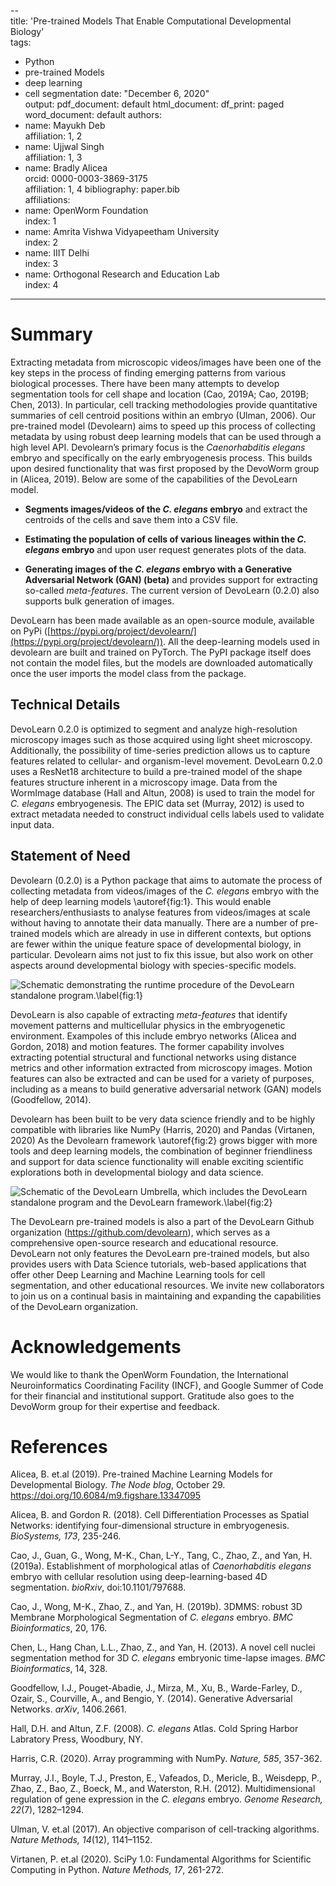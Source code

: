 --  
title: 'Pre-trained Models That Enable Computational Developmental Biology'  
tags:    
- Python
- pre-trained Models
- deep learning
- cell segmentation
date: "December 6, 2020"  
output:
  pdf_document: default
  html_document:
    df_print: paged
  word_document: default
authors:  
- name: Mayukh Deb   
  affiliation: 1, 2 
- name: Ujjwal Singh  
  affiliation: 1, 3
- name: Bradly Alicea  
  orcid: 0000-0003-3869-3175  
  affiliation: 1, 4
bibliography: paper.bib  
affiliations:  
- name: OpenWorm Foundation    
   index: 1  
- name: Amrita Vishwa Vidyapeetham University  
   index: 2 
- name: IIIT Delhi    
   index: 3 
- name: Orthogonal Research and Education Lab  
   index: 4  
---  

# Summary
Extracting metadata from microscopic videos/images have been one of the key steps in the process of finding emerging patterns from various biological processes. There have been many attempts to develop segmentation tools for cell shape and location (Cao, 2019A; Cao, 2019B; Chen, 2013). In particular, cell tracking methodologies provide quantitative summaries of cell centroid positions within an embryo (Ulman, 2006). Our pre-trained model (Devolearn) aims to speed up this process of collecting metadata by using robust deep learning models that can be used through a high level API. Devolearn’s primary focus is the _Caenorhabditis elegans_ embryo and specifically on the early embryogenesis process. This builds upon desired functionality that was first proposed by the DevoWorm group in (Alicea, 2019). Below are some of the capabilities of the DevoLearn model.

* **Segments images/videos of the _C. elegans_ embryo** and extract the centroids of the cells and save them into a CSV file.  

* **Estimating the population of cells of various lineages within the _C. elegans_ embryo** and upon user request generates plots of the data.  

* **Generating images of the _C. elegans_ embryo with a Generative Adversarial Network (GAN) (beta)** and provides support for extracting so-called _meta-features_. The current version of DevoLearn (0.2.0) also supports bulk generation of images.  

DevoLearn has been made available as an open-source module, available on PyPi ([https://pypi.org/project/devolearn/](https://pypi.org/project/devolearn/)). All the deep-learning models used in devolearn are built and trained on PyTorch. The PyPI package itself does not contain the model files, but the models are downloaded automatically once the user imports the model class from the package. 

## Technical Details  
DevoLearn 0.2.0 is optimized to segment and analyze high-resolution microscopy images such as those acquired using light sheet microscopy. Additionally, the possibility of time-series prediction allows us to capture features related to cellular- and organism-level movement. DevoLearn 0.2.0 uses a ResNet18 architecture to build a pre-trained model of the shape features structure inherent in a microscopy image. Data from the WormImage database (Hall and Altun, 2008) is used to train the model for _C. elegans_ embryogenesis. The EPIC data set (Murray, 2012) is used to extract metadata needed to construct individual cells labels used to validate input data. 

## Statement of Need
Devolearn (0.2.0) is a Python package that aims to automate the process of collecting metadata from videos/images of the _C. elegans_ embryo with the help of deep learning models \autoref{fig:1}. This would enable researchers/enthusiasts to analyse features from videos/images at scale without having to annotate their data manually. There are a number of pre-trained models which are already in use in different contexts, but options are fewer within the unique feature space of developmental biology, in particular. Devolearn aims not just to fix this issue, but also work on other aspects around developmental biology with species-specific models.  

![Schematic demonstrating the runtime procedure of the DevoLearn standalone program.\label{fig:1}](https://user-images.githubusercontent.com/19001437/101274836-eef29800-3766-11eb-8001-e64f5a4ca66a.png)
  
DevoLearn is also capable of extracting _meta-features_ that identify movement patterns and multicellular physics in the embryogenetic environment. Exampoles of this include embryo networks (Alicea and Gordon, 2018) and motion features. The former capability involves extracting potential structural and functional networks using distance metrics and other information extracted from microscopy images. Motion features can also be extracted and can be used for a variety of purposes, including as a means to build generative adversarial network (GAN) models (Goodfellow, 2014).

Devolearn has been built to be very data science friendly and to be highly compatible with libraries like NumPy (Harris, 2020) and Pandas (Virtanen, 2020) As the Devolearn framework \autoref{fig:2} grows bigger with more tools and deep learning models, the combination of beginner friendliness and support for data science functionality will enable exciting scientific explorations both in developmental biology and data science.   

![Schematic of the DevoLearn Umbrella, which includes the DevoLearn standalone program and the DevoLearn framework.\label{fig:2}](https://user-images.githubusercontent.com/19001437/101274845-03cf2b80-3767-11eb-9541-bc549f697dbb.png)

The DevoLearn pre-trained models is also a part of the DevoLearn Github organization (https://github.com/devolearn), which serves as a comprehensive open-source research and educational resource. DevoLearn not only features the DevoLearn pre-trained models, but also provides users with Data Science tutorials, web-based applications that offer other Deep Learning and Machine Learning tools for cell segmentation, and other educational resources.  We invite new collaborators to join us on a continual basis in maintaining and expanding the capabilities of the DevoLearn organization.  

# Acknowledgements
We would like to thank the OpenWorm Foundation, the International Neuroinformatics Coordinating Facility (INCF), and Google Summer of Code for their financial and institutional support. Gratitude also goes to the DevoWorm group for their expertise and feedback. 

# References
Alicea, B. et.al (2019). Pre-trained Machine Learning Models for Developmental Biology. _The Node blog_, October 29. https://doi.org/10.6084/m9.figshare.13347095

Alicea, B. and Gordon R. (2018). Cell Differentiation Processes as Spatial Networks: identifying four-dimensional structure in embryogenesis. _BioSystems, 173_, 235-246.  

Cao, J., Guan, G., Wong, M-K., Chan, L-Y., Tang, C., Zhao, Z., and Yan, H. (2019a). Establishment of morphological atlas of _Caenorhabditis elegans_ embryo with cellular resolution using deep-learning-based 4D segmentation. _bioRxiv_, doi:10.1101/797688.

Cao, J., Wong, M-K., Zhao, Z., and Yan, H. (2019b). 3DMMS: robust 3D Membrane Morphological Segmentation of _C. elegans_ embryo. _BMC Bioinformatics_, 20, 176.

Chen, L., Hang Chan, L.L., Zhao, Z., and Yan, H. (2013). A novel cell nuclei segmentation method for 3D _C. elegans_ embryonic time-lapse images. _BMC Bioinformatics_, 14, 328.

Goodfellow, I.J., Pouget-Abadie, J., Mirza, M., Xu, B., Warde-Farley, D., Ozair, S., Courville, A., and Bengio, Y. (2014). Generative Adversarial Networks. _arXiv_, 1406.2661.

Hall, D.H. and Altun, Z.F. (2008). _C. elegans_ Atlas. Cold Spring Harbor Labratory Press, Woodbury, NY.

Harris, C.R. (2020). Array programming with NumPy. _Nature, 585_, 357-362.

Murray, J.I., Boyle, T.J., Preston, E., Vafeados, D., Mericle, B., Weisdepp, P., Zhao, Z., Bao, Z., Boeck, M., and Waterston, R.H. (2012). Multidimensional regulation of gene expression in the _C. elegans_ embryo. _Genome Research, 22_(7), 1282–1294.

Ulman, V. et.al (2017). An objective comparison of cell-tracking algorithms. _Nature Methods, 14_(12), 1141–1152.

Virtanen, P. et.al (2020). SciPy 1.0: Fundamental Algorithms for Scientific Computing in Python. _Nature Methods, 17_, 261-272.  
